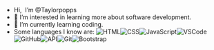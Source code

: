 -  Hi, <img src="https://user-images.githubusercontent.com/18350557/176309783-0785949b-9127-417c-8b55-ab5a4333674e.gif" alt="" style="max-width: 20%; display: inline-block;" data-target="animated-image.originalImage"> I’m @Taylorpopps
- 👀 I’m interested in learning more about software development.
- 🌱 I’m currently learning coding.
- Some languages I know are: <img alt="HTML" class="  block mb-1 img-fluid ps-2 pe-2 rounded false" data-bs-toggle="tooltip" src="//s3.amazonaws.com/shecodesio-production/skills/thumbnails/000/000/010/original/icon-html.png?1711034484"><img alt="CSS" class="  block mb-1 img-fluid ps-2 pe-2 rounded false" data-bs-toggle="tooltip" src="//s3.amazonaws.com/shecodesio-production/skills/thumbnails/000/000/004/original/icon-css.png?1711033534" aria-label="CSS styles websites, essential for layout and visual appeal." data-bs-original-title="CSS styles websites, essential for layout and visual appeal."><img alt="JavaScript" class="  block mb-1 img-fluid ps-2 pe-2 rounded false" data-bs-toggle="tooltip" src="//s3.amazonaws.com/shecodesio-production/skills/thumbnails/000/000/011/original/icon-js.png?1711033542" aria-label="JavaScript enables user interactions, essential for modern applications." data-bs-original-title="JavaScript enables user interactions, essential for modern applications."><img alt="VSCode" class="  block mb-1 img-fluid ps-2 pe-2 rounded false" data-bs-toggle="tooltip" src="//s3.amazonaws.com/shecodesio-production/skills/thumbnails/000/000/005/original/editor.png?1701382155" aria-label="VSCode is a the #1 tool for writing code easily and quickly." data-bs-original-title="VSCode is a the #1 tool for writing code easily and quickly."><img alt="GitHub" class="  block mb-1 img-fluid ps-2 pe-2 rounded false" data-bs-toggle="tooltip" src="//s3.amazonaws.com/shecodesio-production/skills/thumbnails/000/000/017/original/github.png?1701382623" aria-label="Use GitHub to keep and work on code with others." data-bs-original-title="Use GitHub to keep and work on code with others."><img alt="API" class="  block mb-1 img-fluid ps-2 pe-2 rounded false" data-bs-toggle="tooltip" src="//s3.amazonaws.com/shecodesio-production/skills/thumbnails/000/000/002/original/api.png?1701382147" aria-label="Connect your code to other applications, making them work together." data-bs-original-title="Connect your code to other applications, making them work together."><img alt="Git" class="  block mb-1 img-fluid ps-2 pe-2 rounded false" data-bs-toggle="tooltip" src="//s3.amazonaws.com/shecodesio-production/skills/thumbnails/000/000/019/original/Git-Icon-1788C.png?1710331679" aria-label="Learn how to track your code changes and collaborate using Git." data-bs-original-title="Learn how to track your code changes and collaborate using Git."><img alt="Bootstrap" class="  block mb-1 img-fluid ps-2 pe-2 rounded false" data-bs-toggle="tooltip" src="//s3.amazonaws.com/shecodesio-production/skills/thumbnails/000/000/003/original/bootstrap.png?1701382150" aria-label="Use Bootstrap to quickly design and customize responsive websites." data-bs-original-title="Use Bootstrap to quickly design and customize responsive websites.">

<!---
Taylorpopps/Taylorpopps is a ✨ special ✨ repository because its `README.md` (this file) appears on your GitHub profile.
You can click the Preview link to take a look at your changes.
--->
